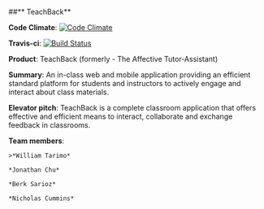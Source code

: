 ##**                           TeachBack**


**Code Climate**: [![Code Climate](https://codeclimate.com/github/TeachBackTeam/TeachBack.png)](https://codeclimate.com/github/TeachBackTeam/TeachBack)

**Travis-ci**: [![Build Status](https://secure.travis-ci.org/bgreenlee/pygtail.png)](http://travis-ci.org/bgreenlee/pygtail)


**Product**: TeachBack (formerly - The Affective Tutor-Assistant)

**Summary**: An in-class web and mobile application providing an efficient standard platform for students and instructors to actively engage and interact about class materials.

**Elevator pitch**: TeachBack is a complete classroom application that offers effective and efficient means to interact, collaborate and exchange feedback in classrooms.

**Team members**:

	>*William Tarimo*

	*Jonathan Chu*

	*Berk Sarioz*

	*Nicholas Cummins*
